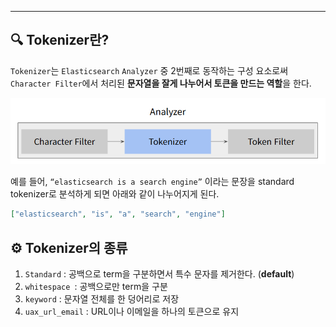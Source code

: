   
---  
## 🔍 Tokenizer란?<br>  
`Tokenizer`는 `Elasticsearch` `Analyzer`  중 2번째로 동작하는 구성 요소로써 `Character Filter`에서 처리된 **문자열을 잘게 나누어서 토큰을 만드는 역할**을 한다.  
  
![IMAGE](https://raw.githubusercontent.com/nogi-bot/resources/main/jeygeon/images/0e7c5723-9492-4f78-8b10-b2e2dabdc02a-image.png)  
  
예를 들어, `“elasticsearch is a search engine”` 이라는 문장을 standard tokenizer로 분석하게 되면 아래와 같이 나누어지게 된다.  
```json  
["elasticsearch", "is", "a", "search", "engine"]  
```  
  
## ⚙️ Tokenizer의 종류<br>  
1. `Standard` : 공백으로 term을 구분하면서 특수 문자를 제거한다. (**default**)   
1. `whitespace `: 공백으로만 term을 구분  
1. `keyword` : 문자열 전체를 한 덩어리로 저장  
1. `uax_url_email` : URL이나 이메일을 하나의 토큰으로 유지  
  
  
